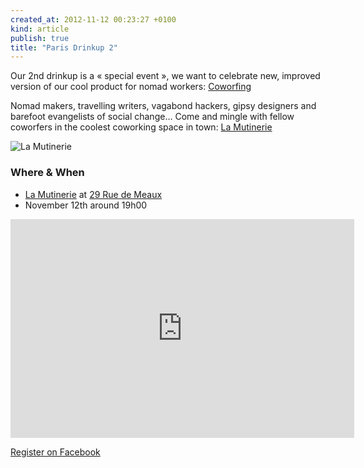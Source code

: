 ```yaml
---
created_at: 2012-11-12 00:23:27 +0100
kind: article
publish: true
title: "Paris Drinkup 2"
---
```


Our 2nd drinkup is a « special event », we want to celebrate new, improved
version of our cool product for nomad workers: [Coworfing][1]

Nomad makers, travelling writers, vagabond hackers, gipsy designers and barefoot evangelists
of social change… Come and mingle with fellow coworfers in the coolest coworking
space in town: [La Mutinerie][2]

![La Mutinerie](/assets/images/mutinerie.png "La Mutinerie")

### Where & When

 * [La Mutinerie][2] at [29 Rue de Meaux][3]
 * November 12th around 19h00

<iframe width="550" height="350" frameborder="0" scrolling="no" marginheight="0"
marginwidth="0"
src="https://maps.google.pl/maps?oe=utf-8&amp;client=firefox-a&amp;channel=fflb&amp;q=29+rue+de+meaux++75019+Paris&amp;ie=UTF8&amp;hq=&amp;hnear=29+Rue+de+Meaux,+75019+Paris,+%C3%8Ele-de-France,+France&amp;gl=pl&amp;t=m&amp;z=14&amp;ll=48.87956,2.371743&amp;output=embed"></iframe>

[Register on Facebook][4]

[1]: http://coworfing.com
[2]: http://www.mutinerie.org/
[3]: http://goo.gl/maps/9ADPV
[4]: https://www.facebook.com/events/502991849719324/


